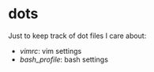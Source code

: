 # dots
Just to keep track of dot files I care about:
- _vimrc_: vim settings
- _bash_profile_: bash settings
